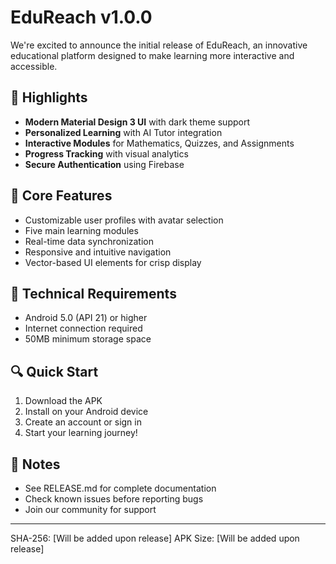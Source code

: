 # EduReach v1.0.0

We're excited to announce the initial release of EduReach, an innovative educational platform designed to make learning more interactive and accessible.

## 🌟 Highlights

- **Modern Material Design 3 UI** with dark theme support
- **Personalized Learning** with AI Tutor integration
- **Interactive Modules** for Mathematics, Quizzes, and Assignments
- **Progress Tracking** with visual analytics
- **Secure Authentication** using Firebase

## 🚀 Core Features

- Customizable user profiles with avatar selection
- Five main learning modules
- Real-time data synchronization
- Responsive and intuitive navigation
- Vector-based UI elements for crisp display

## 📱 Technical Requirements

- Android 5.0 (API 21) or higher
- Internet connection required
- 50MB minimum storage space

## 🔍 Quick Start

1. Download the APK
2. Install on your Android device
3. Create an account or sign in
4. Start your learning journey!

## 📝 Notes

- See RELEASE.md for complete documentation
- Check known issues before reporting bugs
- Join our community for support

---
SHA-256: [Will be added upon release]
APK Size: [Will be added upon release] 
